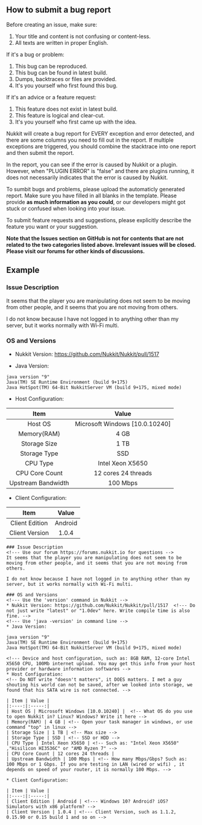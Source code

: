 How to submit a bug report
---

Before creating an issue, make sure:
  1. Your title and content is not confusing or content-less.
  2. All texts are written in proper English.
  
If it's a bug or problem:
  1. This bug can be reproduced.
  2. This bug can be found in latest build.
  3. Dumps, backtraces or files are provided.
  4. It's you yourself who first found this bug.
  
If it's an advice or a feature request:
  1. This feature does not exist in latest build.
  2. This feature is logical and clear-cut.
  3. It's you yourself who first came up with the idea.
 
Nukkit will create a bug report for EVERY exception and error detected, and there are some columns you need to fill out in the report. If multiple exceptions are triggered, you should combine the stacktrace into one report and then submit the report.

In the report, you can see if the error is caused by Nukkit or a plugin. However, when "PLUGIN ERROR" is "false" and there are plugins running, it does not necessarily indicates that the error is caused by Nukkit.
 
To sumbit bugs and problems, please upload the automaticly generated report. Make sure you have filled in all blanks in the template. Please provide **as much information as you could**, or our developers might got stuck or confused when looking into your issue. 

To submit feature requests and suggestions, please explicitly describe the feature you want or your suggestion.

**Note that the Issues section on GitHub is not for contents that are not related to the two categories listed above. Irrelevant issues will be closed. Please visit our forums for other kinds of discussions.**

Example
---

### Issue Description
<!--- Use our forum https://forums.nukkit.io for questions -->
It seems that the player you are manipulating does not seem to be moving from other people, and it seems that you are not moving from others.

I do not know because I have not logged in to anything other than my server, but it works normally with Wi-Fi multi.

### OS and Versions
<!--- Use the 'version' command in Nukkit -->
* Nukkit Version: https://github.com/Nukkit/Nukkit/pull/1517  <!--- Do not just write "latest" or "1.0dev" here. Write compile time is also fine. -->
<!--- Use 'java -version' in command line -->
* Java Version: 
```
java version "9"
Java(TM) SE Runtime Environment (build 9+175)
Java HotSpot(TM) 64-Bit NukkitServer VM (build 9+175, mixed mode)
```
<!--- Device and host configuration, such as: 8GB RAM, 12-core Intel X5650 CPU, 100Mb internet upload. You may get this info from your host provider or hardware information softwares -->
* Host Configuration: 
<!-- Do NOT write "doesn't matters", it DOES matters. I met a guy shouting his world can not be saved, after we looked into storage, we found that his SATA wire is not connected. -->

| Item | Value |
|:----:|:-----:|
| Host OS | Microsoft Windows [10.0.10240] |  <!-- What OS do you use to open Nukkit in? Linux? Windows? Write it here -->
| Memory(RAM) | 4 GB | <!-- Open your task manager in windows, or use command "top" in linux -->
| Storage Size | 1 TB | <!-- Max size -->
| Storage Type | SSD | <!-- SSD or HDD -->
| CPU Type | Intel Xeon X5650 | <!-- Such as: "Intel Xeon X5650" ,"Hisilicon HI3536C" or "AMD Ryzen 7" -->
| CPU Core Count | 12 cores 24 threads | 
| Upstream Bandwidth | 100 Mbps | <!-- How many Mbps/Gbps? Such as: 100 Mbps or 1 Gbps. If you are testing in LAN (wired or wifi) , it depends on speed of your router, it is normally 100 Mbps. -->

* Client Configuration: 

| Item | Value |
|:----:|:-----:|
| Client Edition | Android | <!--- Windows 10? Android? iOS? Simulators with x86 platform? -->
| Client Version | 1.0.4 | <!--- Client Version, such as 1.1.2, 0.15.90 or 0.15 build 1 and so on -->

```
### Issue Description
<!--- Use our forum https://forums.nukkit.io for questions -->
It seems that the player you are manipulating does not seem to be moving from other people, and it seems that you are not moving from others.

I do not know because I have not logged in to anything other than my server, but it works normally with Wi-Fi multi.

### OS and Versions
<!--- Use the 'version' command in Nukkit -->
* Nukkit Version: https://github.com/Nukkit/Nukkit/pull/1517  <!--- Do not just write "latest" or "1.0dev" here. Write compile time is also fine. -->
<!--- Use 'java -version' in command line -->
* Java Version: 

java version "9"
Java(TM) SE Runtime Environment (build 9+175)
Java HotSpot(TM) 64-Bit NukkitServer VM (build 9+175, mixed mode)

<!--- Device and host configuration, such as: 8GB RAM, 12-core Intel X5650 CPU, 100Mb internet upload. You may get this info from your host provider or hardware information softwares -->
* Host Configuration: 
<!-- Do NOT write "doesn't matters", it DOES matters. I met a guy shouting his world can not be saved, after we looked into storage, we found that his SATA wire is not connected. -->

| Item | Value |
|:----:|:-----:|
| Host OS | Microsoft Windows [10.0.10240] |  <!-- What OS do you use to open Nukkit in? Linux? Windows? Write it here -->
| Memory(RAM) | 4 GB | <!-- Open your task manager in windows, or use command "top" in linux -->
| Storage Size | 1 TB | <!-- Max size -->
| Storage Type | SSD | <!-- SSD or HDD -->
| CPU Type | Intel Xeon X5650 | <!-- Such as: "Intel Xeon X5650" ,"Hisilicon HI3536C" or "AMD Ryzen 7" -->
| CPU Core Count | 12 cores 24 threads | 
| Upstream Bandwidth | 100 Mbps | <!-- How many Mbps/Gbps? Such as: 100 Mbps or 1 Gbps. If you are testing in LAN (wired or wifi) , it depends on speed of your router, it is normally 100 Mbps. -->

* Client Configuration: 

| Item | Value |
|:----:|:-----:|
| Client Edition | Android | <!--- Windows 10? Android? iOS? Simulators with x86 platform? -->
| Client Version | 1.0.4 | <!--- Client Version, such as 1.1.2, 0.15.90 or 0.15 build 1 and so on -->

```